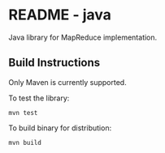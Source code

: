 # README - java

Java library for MapReduce implementation.  

## Build Instructions

Only Maven is currently supported.

To test the library:
```shell script
mvn test
```

To build binary for distribution:
```shell script
mvn build
```
